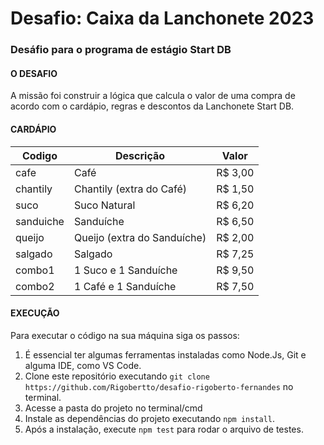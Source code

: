 # Desafio: Caixa da Lanchonete 2023
### Desáfio para o programa de estágio Start DB

#### O DESAFIO
A missão foi construir a lógica que calcula o valor de uma compra de acordo com o cardápio, regras e descontos da Lanchonete Start DB.


#### CARDÁPIO
Codigo   | Descrição | Valor
--------- | -------- | -----
cafe	| Café	| R$ 3,00
chantily	| Chantily (extra do Café) |	R$ 1,50
suco	| Suco Natural	| R$ 6,20
sanduiche	| Sanduíche	| R$ 6,50
queijo	| Queijo (extra do Sanduíche) |	R$ 2,00
salgado	| Salgado |	R$ 7,25
combo1	| 1 Suco e 1 Sanduíche	| R$ 9,50
combo2	| 1 Café e 1 Sanduíche	| R$ 7,50

#### EXECUÇÃO
Para executar o código na sua máquina siga os passos:
1. É essencial ter algumas ferramentas instaladas como Node.Js, Git e alguma IDE, como VS Code.
2. Clone este repositório executando `git clone https://github.com/Rigobertto/desafio-rigoberto-fernandes` no terminal.
3. Acesse a pasta do projeto no terminal/cmd
4. Instale as dependências do projeto executando `npm install`.
5. Após a instalação, execute `npm test` para rodar o arquivo de testes.



